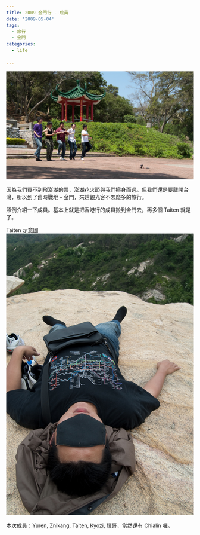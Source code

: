 ```yaml
---
title: 2009 金門行 - 成員
date: '2009-05-04'
tags:
  - 旅行
  - 金門
categories:
  - life

---
```

[![金門 Matt Harding 舞](images/0.jpg)](http://www.flickr.com/photos/yurenju/3500431153/ "Flickr 上 yurenju 的 金門 Matt Harding 舞")  
  
因為我們買不到飛澎湖的票，澎湖花火節與我們擦身而過。但我們還是要離開台灣，所以到了舊時戰地 - 金門，來趟觀光客不怎麼多的旅行。  
  
照例介紹一下成員。基本上就是把香港行的成員搬到金門去，再多個 Taiten 就是了。  
  
Taiten 示意圖  
[![Taiten](images/1.jpg)](http://www.flickr.com/photos/yurenju/3500459625/ "Flickr 上 yurenju 的 Taiten")  
  
本次成員：Yuren, Znikang, Taiten, Kyozi, 輝哥，當然還有 Chialin 囉。